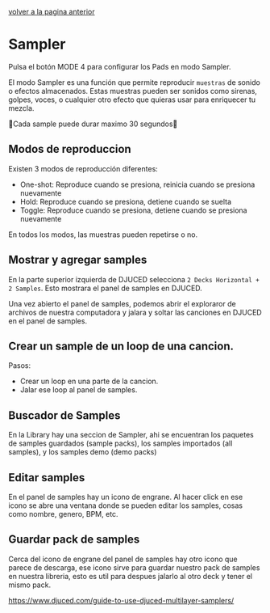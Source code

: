 [volver a la pagina anterior](./README.md)

# Sampler

Pulsa el botón MODE 4 para configurar los Pads en modo Sampler.

El modo Sampler es una función que permite reproducir `muestras` de sonido o efectos almacenados. Estas muestras pueden ser sonidos como sirenas, golpes, voces, o cualquier otro efecto que quieras usar para enriquecer tu mezcla.

🚨Cada sample puede durar maximo 30 segundos🚨

## Modos de reproduccion

Existen 3 modos de reproducción diferentes:

- One-shot: Reproduce cuando se presiona, reinicia cuando se presiona nuevamente
- Hold: Reproduce cuando se presiona, detiene cuando se suelta
- Toggle: Reproduce cuando se presiona, detiene cuando se presiona nuevamente

En todos los modos, las muestras pueden repetirse o no.

## Mostrar y agregar samples

En la parte superior izquierda de DJUCED selecciona `2 Decks Horizontal + 2 Samples`. Esto mostrara el panel de samples en DJUCED.

Una vez abierto el panel de samples, podemos abrir el exploraror de archivos de nuestra computadora y jalara y soltar las canciones en DJUCED en el panel de samples.

## Crear un sample de un loop de una cancion.

Pasos:

- Crear un loop en una parte de la cancion.
- Jalar ese loop al panel de samples.

## Buscador de Samples

En la Library hay una seccion de Sampler, ahi se encuentran los paquetes de samples guardados (sample packs), los samples importados (all samples), y los samples demo (demo packs)

## Editar samples

En el panel de samples hay un icono de engrane. Al hacer click en ese icono se abre una ventana donde se pueden editar los samples, cosas como nombre, genero, BPM, etc.

## Guardar pack de samples

Cerca del icono de engrane del panel de samples hay otro icono que parece de descarga, ese icono sirve para guardar nuestro pack de samples en nuestra libreria, esto es util para despues jalarlo al otro deck y tener el mismo pack.

https://www.djuced.com/guide-to-use-djuced-multilayer-samplers/
